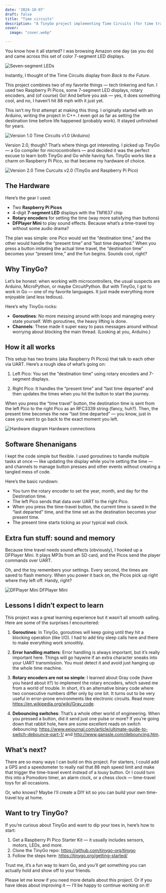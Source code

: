 ```yaml
---
date: '2024-10-07'
draft: false
title: "Time circuits"
description: "A TinyGo project implementing Time Circuits (for time travel, you know)"
cover:
  image: "cover.webp"

---
```


You know how it all started? I was browsing Amazon one day (as you do) and came across this set of color 7-segment LED displays.

![Seven-segment LEDs](seven-segment-leds.webp)

Instantly, I thought of the Time Circuits display from _Back to the Future_.

This project combines two of my favorite things — tech tinkering and fun. I used two Raspberry Pi Picos, some 7-segment LED displays, rotary encoders, and (of course) Go! And before you ask — yes, it does something cool, and no, I haven’t hit 88 mph with it just yet.

This isn’t my first attempt at making this thing. I originally started with an Arduino, writing the project in C++. I even got as far as setting the destination time before life happened (probably work). It stayed unfinished for years.

![Version 1.0](version1.webp)
Time Circuits v1.0 (Arduino)

Version 2.0, though? That’s where things got interesting. I picked up TinyGo — a Go compiler for microcontrollers — and decided it was the perfect excuse to learn both TinyGo and Go while having fun. TinyGo works like a charm on Raspberry Pi Pico, so that became my hardware of choice.

![Version 2.0](version2.webp)
Time Curcuits v2.0 (TinyGo and Raspberry Pi Pico)

## The Hardware

Here’s the gear I used:

- Two **Raspberry Pi Picos**
- 4-digit **7-segment LED** displays with the TM1637 chip
- **Rotary encoders** for setting the time (way more satisfying than buttons)
- **DFPlayer Mini** to play sound effects. Because what’s a time-travel toy without some audio drama?

The plan was simple: one Pico would set the “destination time,” and the other would handle the “present time” and “last time departed.” When you press a button imitating the actual time travel, the “destination time” becomes your “present time,” and the fun begins. Sounds cool, right?

## Why TinyGo?

Let’s be honest: when working with microcontrollers, the usual suspects are Arduino, MicroPython, or maybe CircuitPython. But with TinyGo, I got to work in Go — one of my favorite languages. It just made everything more enjoyable (and less tedious).

Here’s why TinyGo rocks:

- **Goroutines**: No more messing around with loops and managing every state yourself. With goroutines, the heavy lifting is done.
- **Channels**: These made it super easy to pass messages around without worrying about blocking the main thread. (Looking at you, Arduino.)


## How it all works

This setup has two brains (aka Raspberry Pi Picos) that talk to each other via UART. Here’s a rough idea of what’s going on:

1. Left Pico: You set the “destination time” using rotary encoders and 7-segment displays.

1. Right Pico: It handles the “present time” and “last time departed” and then updates the times when you hit the button to start the journey.

When you press the “time travel” button, the destination time is sent from the left Pico to the right Pico as an RFC3339 string (fancy, huh?). Then, the present time becomes the new “last time departed” — you know, just in case you want to go back to the exact moment you left.

![Hardware diagram](breadboard.webp)
Hardware connections

## Software Shenanigans

I kept the code simple but flexible. I used goroutines to handle multiple tasks at once — like updating the display while you’re setting the time — and channels to manage button presses and other events without creating a tangled mess of code.

Here’s the basic rundown:

- You turn the rotary encoder to set the year, month, and day for the Destination time.
- The left Pico sends that data over UART to the right Pico.
- When you press the time-travel button, the current time is saved in the “last departed” time, and the time set as the destination becomes your present time.
- The present time starts ticking as your typical wall clock.

## Extra fun stuff: sound and memory

Because time travel needs sound effects (obviously), I hooked up a DFPlayer Mini. It plays MP3s from an SD card, and the Picos send the player commands over UART.

Oh, and the toy remembers your settings. Every second, the times are saved to flash memory. When you power it back on, the Picos pick up right where they left off. Handy, right?

![DFPlayer Mini](dfplayer.webp)
DFPlayer Mini

## Lessons I didn’t expect to learn

This project was a great learning experience but it wasn’t all smooth sailing. Here are some of the surprises I encountered:

1. **Goroutines**: In TinyGo, goroutines will keep going until they hit a blocking operation (like I/O). I had to add tiny sleep calls here and there to make everything work smoothly.

1. **Error handling matters**: Error handling is always important, but it’s really important here. Things will go haywire if an extra character sneaks into your UART transmission. You must detect it and avoid just hanging up the whole time machine.

1. **Rotary encoders are not so simple**: I learned about Gray code (have you heard about it?) to implement the rotary encoders, which saved me from a world of trouble. In short, it’s an alternative binary code where two consecutive numbers differ only by one bit. It turns out to be very useful in error-prone environments like electronic circuits. Read more: https://en.wikipedia.org/wiki/Gray_code.

1. **Debouncing switches**: That’s a whole other world of engineering. When you pressed a button, did it send just one pulse or more? If you’re going down that rabbit hole, here are some excellent reads on switch debouncing: https://www.eejournal.com/article/ultimate-guide-to-switch-debounce-part-1/ and http://www.ganssle.com/debouncing.htm.

## What’s next?

There are so many ways I can build on this project. For starters, I could add a GPS and a speedometer to really nail that 88 mph speed limit and make that trigger the time-travel event instead of a lousy button. Or I could turn this into a Pomodoro timer, an alarm clock, or a chess clock — time-travel toys for all occasions.

Or, who knows? Maybe I’ll create a DIY kit so you can build your own time-travel toy at home.

## Want to try TinyGo?

If you’re curious about TinyGo and want to dip your toes in, here’s how to start:

1. Get a Raspberry Pi Pico Starter Kit — it usually includes sensors, motors, LEDs, and more.
1. Clone the TinyGo repo: https://github.com/tinygo-org/tinygo
1. Follow the steps here: https://tinygo.org/getting-started/

Trust me, it’s a fun way to learn Go, and you’ll get something you can actually hold and show off to your friends.

Please let me know if you need more details about this project. Or if you have ideas about improving it — I’ll be happy to continue working on it!

